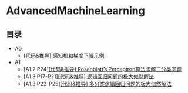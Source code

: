 # AdvancedMachineLearning

## 目录

* A0
  * [[代码&推导] 感知机和梯度下降示例](zh-CN/A0/perception_gradient_descent.ipynb)
* A1
  * [A1.2 P24][[代码&推导] Rosenblatt’s Perceptron算法求解二分类问题](zh-CN/A1/2-classification-rosenblatt.ipynb)
  * [A1.3 P17-P21][[代码&推导] 逻辑回归问题的极大似然解法](zh-CN/A1/3-logistic-regression-maximum-likelihood.ipynb)
  * [A1.3 P22-P25][[代码&推导] 多分类逻辑回归问题的极大似然解法](zh-CN/A1/3-2-multinomial-logistic-regression-maximum-likelihood.ipynb)
